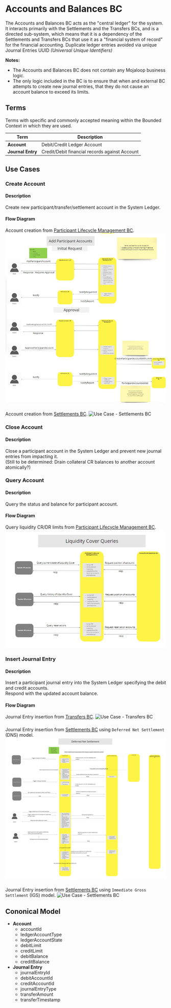 # Accounts and Balances BC

The Accounts and Balances BC acts as the "central ledger" for the system. 
It interacts primarily with the Settlements and the Transfers BCs, and is a directed sub-system, which means that it is a dependency of the Settlements and Transfers BCs that use it as a "financial system of record" for the financial accounting.
Duplicate ledger entries avoided via unique Journal Entries UUID *(Universal Unique Identifiers)*

**Notes:** 
* The Accounts and Balances BC does not contain any Mojaloop business logic. 
* The only logic included in the BC is to ensure that when and external BC attempts to create new journal entries, that they do not cause an account balance to exceed its limits.


## Terms

Terms with specific and commonly accepted meaning within the Bounded Context in which they are used.

| Term              | Description                                    |
|-------------------|------------------------------------------------|
| **Account**       | Debit/Credit Ledger Account                    |
| **Journal Entry** | Credit/Debit financial records against Account | 

## Use Cases

### Create Account

#### Description

Create new participant/transfer/settlement account in the System Ledger.

#### Flow Diagram
Account creation from [Participant Lifecycle Management BC](../participantLifecycleManagement/index.md).
![Use Case - PLCM BC](../participantLifecycleManagement/assets/6-participant-accounts.jpg)
###

Account creation from [Settlements BC](../settlements/index.md).
![Use Case - Settlements BC](../settlements/assets/settleBootSettleModel_20210827.png)
###

### Close Account

#### Description

Close a participant account in the System Ledger and prevent new journal entries from impacting it. <br/>(Still to be determined: Drain collateral CR balances to another account atomically?)

### Query Account

#### Description

Query the status and balance for participant account.

#### Flow Diagram

Query liquidity CR/DR limits from [Participant Lifecycle Management BC](../participantLifecycleManagement/index.md).
![Use Case - PLCM BC](../participantLifecycleManagement/assets/11-liquidity-cover-queries.jpg)

### Insert Journal Entry

#### Description

Insert a participant journal entry into the System Ledger specifying the debit and credit accounts.<br/>Respond with the updated account balance.

#### Flow Diagram

Journal Entry insertion from [Transfers BC](../transfers/index.md).
![Use Case - Transfers BC](../transfers/assets/transfersUniversal_20210715.png)
###

Journal Entry insertion from [Settlements BC](../settlements/index.md) using `Deferred Net Settlement` (DNS) model.
![Use Case - Settlements BC](../settlements/assets/settleDeferredNet_20210827.png)
### 

Journal Entry insertion from [Settlements BC](../settlements/index.md) using `Immediate Gross Settlement` (IGS) model.
![Use Case - Settlements BC](../settlements/assets/settleImediateGross_20210827.png)

## Cononical Model

- **Account**
  - accountId
  - ledgerAccountType
  - ledgerAccountState
  - debitLimit
  - creditLimit
  - debitBalance
  - creditBalance
- **Journal Entry**
  - journalEntryId
  - debitAccountId
  - creditAccountId
  - journalEntryType
  - transferAmount
  - transferTimestamp

<!-- Footnotes themselves at the bottom. -->
<!-- ## Notes -->

[^1]: Common Interfaces: [Mojaloop Common Interface List](../../commonInterfaces.md)
